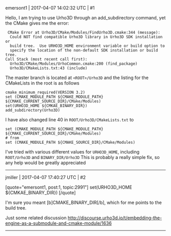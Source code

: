 emersont1 | 2017-04-07 14:02:32 UTC | #1

Hello, I am trying to use Urho3D through an add_subdirectory command, yet the CMake gives me the error:  

     CMake Error at Urho3D/CMake/Modules/FindUrho3D.cmake:344 (message):
      Could NOT find compatible Urho3D library in Urho3D SDK installation or
      build tree.  Use URHO3D_HOME environment variable or build option to
      specify the location of the non-default SDK installation or build tree.
    Call Stack (most recent call first):
      Urho3D/CMake/Modules/UrhoCommon.cmake:200 (find_package)
      Urho3D/CMakeLists.txt:43 (include)

The master branch is located at `<ROOT>/Urho3D` and the listing for the CMakeLists in the root is as follows
```
cmake_minimum_required(VERSION 3.2)
set (CMAKE_MODULE_PATH ${CMAKE_MODULE_PATH} ${CMAKE_CURRENT_SOURCE_DIR}/CMake/Modules)
set(URHO3D_HOME ${CMKAE_BINARY_DIR})
add_subdirectory(Urho3D)
```
I have also changed line 40 in `ROOT/Urho3D/CMakeLists.txt` to 
```
set (CMAKE_MODULE_PATH ${CMAKE_MODULE_PATH} ${CMAKE_CURRENT_SOURCE_DIR}/CMake/Modules)
# from 
set (CMAKE_MODULE_PATH ${CMAKE_SOURCE_DIR}/CMake/Modules)
```
I've tried with various different values for `URHO3D_HOME`, including `ROOT/Urho3D` and `BINARY_DIR/Urho3D` 
This is probably a really simple fix, so any help would be greatly appreciated

-------------------------

jmiller | 2017-04-07 17:40:27 UTC | #2

[quote="emersont1, post:1, topic:2991"]
set(URHO3D_HOME ${CMKAE_BINARY_DIR})
[/quote]

I'm sure you meant [b]CMAKE_BINARY_DIR[/b], which for me points to the build tree.

Just some related discussion
  http://discourse.urho3d.io/t/embedding-the-engine-as-a-submodule-and-cmake-module/1636

-------------------------

